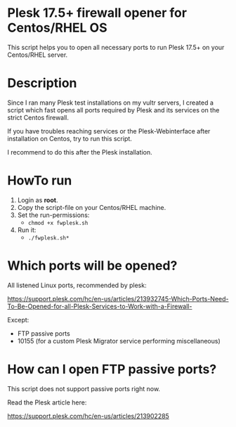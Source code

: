 # Plesk 17.5+ firewall opener for Centos/RHEL OS
This script helps you to open all necessary ports to run Plesk 17.5+ on your Centos/RHEL server.

# Description
Since I ran many Plesk test installations on my vultr servers, I created a script which fast opens all ports required by Plesk and its services on the strict Centos firewall.

If you have troubles reaching services or the Plesk-Webinterface after installation on Centos, try to run this script.

I recommend to do this after the Plesk installation.

# HowTo run
1. Login as **root**.
2. Copy the script-file on your Centos/RHEL machine.
3. Set the run-permissions:
    - ```chmod +x fwplesk.sh```
4. Run it:
    - ```./fwplesk.sh*```

# Which ports will be opened?
All listened Linux ports, recommended by plesk:

https://support.plesk.com/hc/en-us/articles/213932745-Which-Ports-Need-To-Be-Opened-for-all-Plesk-Services-to-Work-with-a-Firewall-

Except:
* FTP passive ports
* 10155 (for a custom Plesk Migrator service performing miscellaneous)

# How can I open FTP passive ports?
This script does not support passive ports right now.

Read the Plesk article here:

https://support.plesk.com/hc/en-us/articles/213902285
